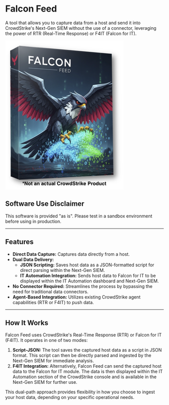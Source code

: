 # Falcon Feed

A tool that allows you to capture data from a host and send it into CrowdStrike's Next-Gen SIEM without the use of a connector, leveraging the power of RTR (Real-Time Response) or F4IT (Falcon for IT).

![Falcon Feed Logo](images/FalconFeed.png)

## Software Use Disclaimer

This software is provided "as is". Please test in a sandbox environment before using in production.

---

## Features

- **Direct Data Capture:** Captures data directly from a host.
- **Dual Data Delivery:**
    - **JSON Scripting:** Saves host data as a JSON-formatted script for direct parsing within the Next-Gen SIEM.
    - **IT Automation Integration:** Sends host data to Falcon for IT to be displayed within the IT Automation dashboard and Next-Gen SIEM.
- **No Connector Required:** Streamlines the process by bypassing the need for traditional data connectors.
- **Agent-Based Integration:** Utilizes existing CrowdStrike agent capabilities (RTR or F4IT) to push data.

---

## How It Works

Falcon Feed uses CrowdStrike's Real-Time Response (RTR) or Falcon for IT (F4IT). It operates in one of two modes:

1.  **Script-JSON:** The tool saves the captured host data as a script in JSON format. This script can then be directly parsed and ingested by the Next-Gen SIEM for immediate analysis.
2.  **F4IT Integration:** Alternatively, Falcon Feed can send the captured host data to the Falcon for IT module. The data is then displayed within the IT Automation section of the CrowdStrike console and is available in the Next-Gen SIEM for further use.

This dual-path approach provides flexibility in how you choose to ingest your host data, depending on your specific operational needs.
